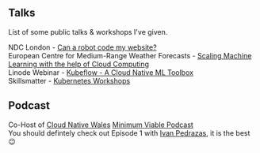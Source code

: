 ## Talks
List of some public talks & workshops I've given. 

NDC London - [Can a robot code my website?](https://www.youtube.com/watch?v=u0WSY0pGSfY&list=PL03Lrmd9CiGfouFw_eoMCIe0Pq4lM6ygn&index=95)  
European Centre for Medium-Range Weather Forecasts - [Scaling Machine Learning with the help of Cloud Computing](https://vimeo.com/366771714)  
Linode Webinar - [Kubeflow - A Cloud Native ML Toolbox](https://event.on24.com/eventRegistration/EventLobbyServlet?target=reg30.jsp&partnerref=blog&eventid=2451691&sessionid=1&key=ED89B0E41E3B88C04ABF98F34E67128A&regTag=&sourcepage=register)   
Skillsmatter - [Kubernetes Workshops](https://skillsmatter.com/legacy_profile/salman-iqbal#skillscasts)   

## Podcast 
Co-Host of [Cloud Native Wales](https://cloudnativewales.io/) [Minimum Viable Podcast](https://shows.acast.com/cnw/)  
You should defintely check out Episode 1 with [Ivan Pedrazas](https://twitter.com/ipedrazas), it is the best 😉
